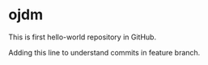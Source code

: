 # ojdm
This is first hello-world repository in GitHub. 

Adding this line to understand commits in feature branch.
